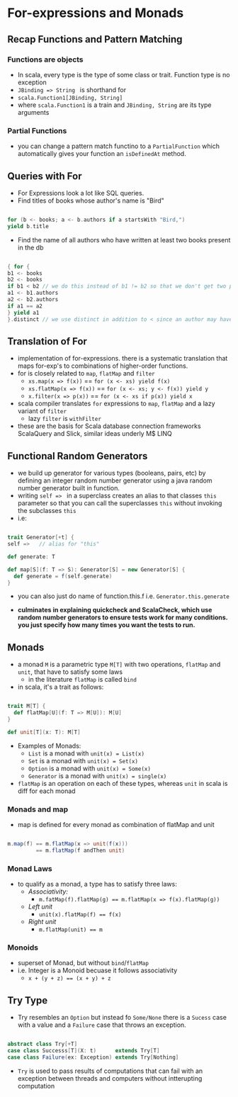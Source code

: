 # For-expressions and Monads

## Recap Functions and Pattern Matching

### Functions are objects

+ In scala, every type is the type of some class or trait. Function type is no exception
+ ```JBinding => String ```
is shorthand for
+ ```scala.Function1[JBinding, String]```
+ where ```scala.Function1``` is a train and ```JBinding, String``` are its type arguments

### Partial Functions

+ you can change a pattern match functino to a ```PartialFunction``` which automatically gives your function an ```isDefinedAt``` method. 

## Queries with For

+ For Expressions look a lot like SQL queries.
+ Find titles of books whose author's name is "Bird"

```scala

for (b <- books; a <- b.authors if a startsWith "Bird,")
yield b.title

```

+ Find the name of all authors who have written at least two books present in the db

```scala

{ for {
b1 <- books
b2 <- books
if b1 < b2 // we do this instead of b1 != b2 so that we don't get two pairs of each author
a1 <- b1.authors
a2 <- b2.authors
if a1 == a2
} yield a1 
}.distinct // we use distinct in addition to < since an author may have more than two books

```

## Translation of For

+ implementation of for-expressions. there is a systematic translation that maps for-exp's to combinations of higher-order functions.
+ for is closely related to  ```map```, ```flatMap``` and ```filter```
  + ```xs.map(x => f(x))``` == ```for (x <- xs) yield f(x)```
  + ```xs.flatMap(x => f(x))``` == ```for (x <- xs; y <- f(x)) yield y```
  + ```x.filter(x => p(x))``` == ```for (x <- xs if p(x)) yield x```
+ scala compiler translates ```for``` expressions to ```map```, ```flatMap``` and a lazy variant of ```filter```
  + lazy ```filter``` is ```withFilter```
+ these are the basis for Scala database connection frameworks ScalaQuery and Slick, similar ideas underly M$ LINQ

## Functional Random Generators

+ we build up generator for various types (booleans, pairs, etc) by defining an integer random number generator using a java random number generator built in function.
+ writing ```self => ``` in a superclass creates an alias to that classes ```this``` parameter so that you can call the superclasses ```this``` without invoking the subclasses ```this```
+ i.e:

```scala

trait Generator[+t] {
self =>   // alias for "this"

def generate: T

def map[S](f: T => S): Generator[S] = new Generator[S] {
  def generate = f(self.generate)
}

```

+ you can also just do name of function.this.f i.e. ```Generator.this.generate```

+ **culminates in explaining quickcheck and ScalaCheck, which use random number generators to ensure tests work for many conditions. you just specify how many times you want the tests to run.**


## Monads

+ a monad ```M``` is a parametric type ```M[T]``` with two operations, ```flatMap``` and ```unit```, that have to satisfy some laws
  + in the literature ```flatMap``` is called ```bind```
+ in scala, it's a trait as follows:

```scala

trait M[T] {
  def flatMap[U](f: T => M[U]): M[U]
}

def unit[T](x: T): M[T]

```

+ Examples of Monads:
  + ```List``` is a monad with ```unit(x) = List(x)```
  + ```Set``` is a monad with ```unit(x) = Set(x)```
  + ```Option``` is a monad with ```unit(x) = Some(x)```
  + ```Generator``` is a monad with ```unit(x) = single(x)```
+ ```flatMap``` is an operation on each of these types, whereas ```unit``` in scala is diff for each monad

### Monads and map

+ map is defined for every monad as combination of flatMap and unit

```scala

m.map(f) == m.flatMap(x => unit(f(x)))
         == m.flatMap(f andThen unit)

```

### Monad Laws

+ to qualify as a monad, a type has to satisfy three laws:
  + *Associativity:*
    + ```m.fatMap(f).flatMap(g) == m.flatMap(x => f(x).flatMap(g))```
  + *Left unit*
    + ```unit(x).flatMap(f) == f(x)```
  + *Right unit*
    + ``` m.flatMap(unit) == m ```

### Monoids

+ superset of Monad, but without ```bind```/```flatMap```
+ i.e. Integer is a Monoid becuase it follows associativity
  + ```x + (y + z) == (x + y) + z ```

## Try Type

+ Try resembles an ```Option``` but instead fo ```Some/None``` there is a ```Sucess``` case with a value and a ```Failure``` case that throws an exception.

```scala

abstract class Try[+T]
case class Successs[T](X: t)      extends Try[T]
case class Failure(ex: Exception) extends Try[Nothing]

```

+ ```Try``` is used to pass results of computations that can fail with an exception between threads and computers without intterupting computation
